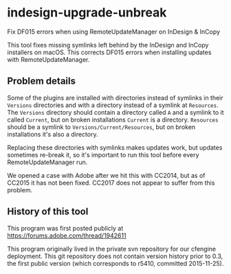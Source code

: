 # indesign-upgrade-unbreak
Fix DF015 errors when using RemoteUpdateManager on InDesign &amp; InCopy

This tool fixes missing symlinks left behind by the InDesign and InCopy installers
on macOS. This corrects DF015 errors when installing updates with
RemoteUpdateManager.

## Problem details

Some of the plugins are installed with directories instead of symlinks in their
`Versions` directories and with a directory instead of a symlink at `Resources`.
The `Versions` directory should contain a directory called `A` and a symlink to it
called `Current`, but on broken installations `Current` is a directory.
`Resources` should be a symlink to `Versions/Current/Resources`, but on broken
installations it's also a directory.

Replacing these directories with symlinks makes updates work, but updates
sometimes re-break it, so it's important to run this tool before every
RemoteUpdateManager run.

We opened a case with Adobe after we hit this with CC2014, but as of CC2015 it
has not been fixed. CC2017 does not appear to suffer from this problem.

## History of this tool

This program was first posted publicly at <https://forums.adobe.com/thread/1942611>

This program originally lived in the private svn repository for our cfengine
deployment. This git repository does not contain version history prior to 0.3,
the first public version (which corresponds to r5410, committed 2015-11-25).

